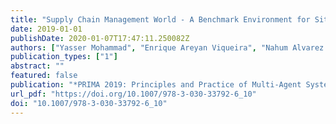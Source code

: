 ```yaml
---
title: "Supply Chain Management World - A Benchmark Environment for Situated Negotiations"
date: 2019-01-01
publishDate: 2020-01-07T17:47:11.250082Z
authors: ["Yasser Mohammad", "Enrique Areyan Viqueira", "Nahum Alvarez Ayerza", "Amy Greenwald", "Shinji Nakadai", "Satoshi Morinaga"]
publication_types: ["1"]
abstract: ""
featured: false
publication: "*PRIMA 2019: Principles and Practice of Multi-Agent Systems - 22nd International Conference, Turin, Italy, October 28-31, 2019, Proceedings*"
url_pdf: "https://doi.org/10.1007/978-3-030-33792-6_10"
doi: "10.1007/978-3-030-33792-6_10"
---
```


